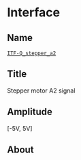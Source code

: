 # Interface

## Name
[`ITF-Q_stepper_a2`]()

## Title
Stepper motor A2 signal

## Amplitude
[-5V, 5V]

## About
